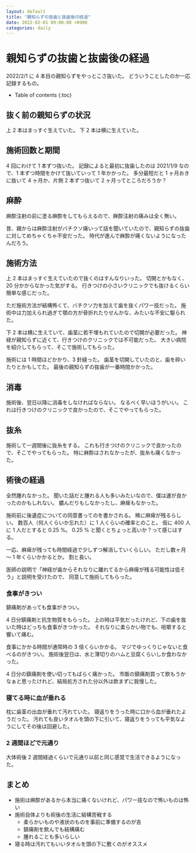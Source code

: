 ```yaml
---
layout: default
title: "親知らずの抜歯と抜歯後の経過"
date: 2022-02-01 09:00:00 +0900
categories: daily
---
```


# 親知らずの抜歯と抜歯後の経過

2022/2/1 に 4 本目の親知らずをやっとこさ抜いた。
どういうことしたのか一応記録するもの。

* Table of contents
{:toc}

## 抜く前の親知らずの状況

上 2 本はまっすぐ生えていた。
下 2 本は横に生えていた。

## 施術回数と期間

4 回にわけて 1 本ずつ抜いた。
記録によると最初に抜歯したのは 2021/1/9 なので、1 本ずつ時間をかけて抜いていって 1 年かかった。
多分最短だと 1 ヶ月おきに抜いて 4 ヶ月か、片側 2 本ずつ抜いて 2 ヶ月ってところだろうか？

## 麻酔

麻酔注射の前に塗る麻酔をしてもらえるので、麻酔注射の痛みは全く無い。

昔、親からは麻酔注射がバチクソ痛いって話を聞いていたので、親知らずの抜歯に対してめちゃくちゃ不安だった。
時代が進んで麻酔が痛くないようになったんだろう。

## 施術方法

上 2 本はまっすぐ生えていたので抜くのはすんなりいった。
切開とかもなく、20 分かからなかった気がする。
行きつけの小さいクリニックでも抜けるくらい簡単な感じだった。

ただ施術方法が結構怖くて、バチクソ力を加えて歯を抜くパワー技だった。
施術中は力加えられ過ぎて顎の方が骨折れたりせんかな、みたいな不安に駆られた。

下 2 本は横に生えていて、歯茎に若干埋もれていたので切開が必要だった。
神経が親知らずに近くて、行きつけのクリニックでは不可能だった。
大きい病院を紹介してもらって、そこで施術してもらった。

施術には 1 時間ほどかかり、3 針縫った。
歯茎を切開していたのと、歯を砕いたりとかもしてた。
最後の親知らずの抜歯が一番時間かかった。

## 消毒

施術後、翌日以降に消毒をしなければならない。
なるべく早いほうがいい。
これは行きつけのクリニックで良かったので、そこでやってもらった。

## 抜糸

施術して一週間後に抜糸をする。
これも行きつけのクリニックで良かったので、そこでやってもらった。
特に麻酔はされなかったが、抜糸も痛くなかった。

## 術後の経過

全然腫れなかった。
聞いた話だと腫れる人も多いみたいなので、僕は運が良かったのかもしれない。
膿んだりもしなかったし、麻痺もなかった。

施術前に後遺症についての同意書ってのを書かされる。
稀に麻痺が残るらしい。
数百人（何人くらいか忘れた）に 1 人くらいの確率とのこと。
仮に 400 人に 1 人だとすると 0.25 %。
0.25 % と聞くとちょっと高いか？って感じはする。

一応、麻痺が残っても時間経過で少しずつ解消していくらしい。
ただし数ヶ月～ 1 年くらいかかるとか。
割と長い。

医師の説明で「神経が歯からそれなりに離れてるから麻痺が残る可能性は低そう」と説明を受けたので、
同意して施術してもらった。

### 食事がきつい

鎮痛剤があっても食事がきつい。

4 日分鎮痛剤と抗生物質をもらった。
上の時は平気だったけれど、下の歯を抜いた時はどっちも食事がきつかった。
それなりに柔らかい物でも、咀嚼すると響いて痛む。

食事にかかる時間が通常時の 3 倍くらいかかる。
マジでゆっくりじゃないと食べるのがきつい。
施術後翌日は、水と薄切りのハムと豆腐くらいしか食わなかった。

4 日分の鎮痛剤を使い切ってもばらく痛かった。
市販の鎮痛剤買って飲もうかなぁと思ったけれど、結局処方された分以外は飲まずに我慢した。

### 寝てる時に血が垂れる

枕に歯茎の出血が垂れて汚れていた。
寝返りをうった時に口から血が垂れたようだった。
汚れても良いタオルを頭の下に引いて、寝返りをうっても平気なようにしてその後は回避した。

### 2 週間ほどで元通り

大体術後 2 週間経過くらいで元通り以前と同じ感覚で生活できるようになった。

## まとめ

* 施術は麻酔があるから本当に痛くないけれど、パワー技なので怖いものは怖い
* 施術自体よりも術後の生活に結構苦戦する
  * 柔らかいものや液状のものを事前に準備するのが吉
  * 鎮痛剤を飲んでも結構痛む
  * 腫れることも多いらしい
* 寝る時は汚れてもいいタオルを頭の下に敷くのがオススメ
